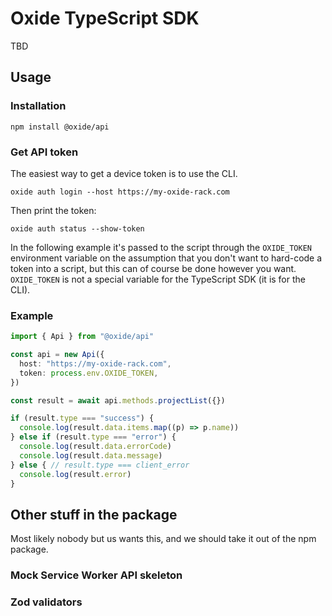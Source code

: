 # Oxide TypeScript SDK

TBD

## Usage

### Installation

```
npm install @oxide/api
```

### Get API token

The easiest way to get a device token is to use the CLI.

```
oxide auth login --host https://my-oxide-rack.com
```

Then print the token:

```
oxide auth status --show-token
```

In the following example it's passed to the script through the `OXIDE_TOKEN`
environment variable on the assumption that you don't want to hard-code a token
into a script, but this can of course be done however you want. `OXIDE_TOKEN` is
not a special variable for the TypeScript SDK (it is for the CLI).

### Example

```ts
import { Api } from "@oxide/api"

const api = new Api({
  host: "https://my-oxide-rack.com",
  token: process.env.OXIDE_TOKEN,
})

const result = await api.methods.projectList({})

if (result.type === "success") {
  console.log(result.data.items.map((p) => p.name))
} else if (result.type === "error") {
  console.log(result.data.errorCode)
  console.log(result.data.message)
} else { // result.type === client_error
  console.log(result.error)
}
```

## Other stuff in the package

Most likely nobody but us wants this, and we should take it out of the npm package.

### Mock Service Worker API skeleton

### Zod validators

